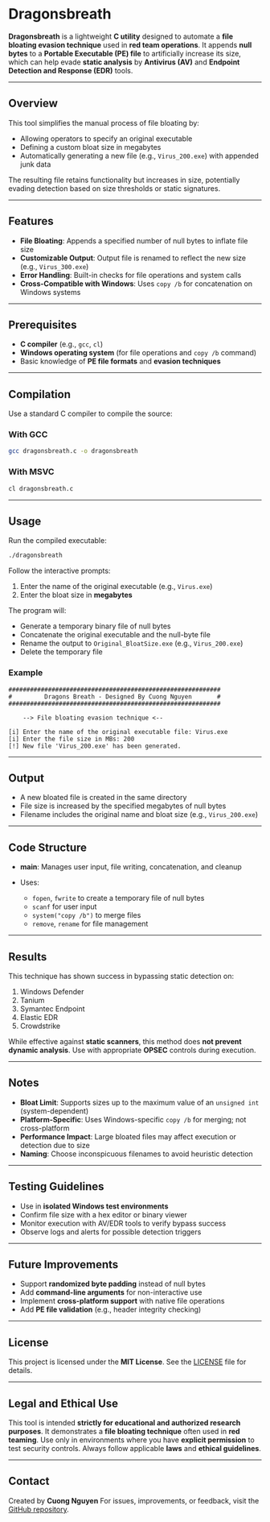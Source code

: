 
# Dragonsbreath

**Dragonsbreath** is a lightweight **C utility** designed to automate a **file bloating evasion technique** used in **red team operations**. It appends **null bytes** to a **Portable Executable (PE) file** to artificially increase its size, which can help evade **static analysis** by **Antivirus (AV)** and **Endpoint Detection and Response (EDR)** tools.

---

## Overview

This tool simplifies the manual process of file bloating by:
- Allowing operators to specify an original executable
- Defining a custom bloat size in megabytes
- Automatically generating a new file (e.g., `Virus_200.exe`) with appended junk data

The resulting file retains functionality but increases in size, potentially evading detection based on size thresholds or static signatures.

---

## Features

- **File Bloating**: Appends a specified number of null bytes to inflate file size
- **Customizable Output**: Output file is renamed to reflect the new size (e.g., `Virus_300.exe`)
- **Error Handling**: Built-in checks for file operations and system calls
- **Cross-Compatible with Windows**: Uses `copy /b` for concatenation on Windows systems

---

## Prerequisites

- **C compiler** (e.g., `gcc`, `cl`)
- **Windows operating system** (for file operations and `copy /b` command)
- Basic knowledge of **PE file formats** and **evasion techniques**

---

## Compilation

Use a standard C compiler to compile the source:

### With GCC

```bash
gcc dragonsbreath.c -o dragonsbreath
````

### With MSVC

```bash
cl dragonsbreath.c
```

---

## Usage

Run the compiled executable:

```bash
./dragonsbreath
```

Follow the interactive prompts:

1. Enter the name of the original executable (e.g., `Virus.exe`)
2. Enter the bloat size in **megabytes**

The program will:

* Generate a temporary binary file of null bytes
* Concatenate the original executable and the null-byte file
* Rename the output to `Original_BloatSize.exe` (e.g., `Virus_200.exe`)
* Delete the temporary file

### Example

```text
###########################################################
#         Dragons Breath - Designed By Cuong Nguyen       #
###########################################################

    --> File bloating evasion technique <--

[i] Enter the name of the original executable file: Virus.exe
[i] Enter the file size in MBs: 200
[!] New file 'Virus_200.exe' has been generated.
```

---

## Output

* A new bloated file is created in the same directory
* File size is increased by the specified megabytes of null bytes
* Filename includes the original name and bloat size (e.g., `Virus_200.exe`)

---

## Code Structure

* **main**: Manages user input, file writing, concatenation, and cleanup
* Uses:

  * `fopen`, `fwrite` to create a temporary file of null bytes
  * `scanf` for user input
  * `system("copy /b")` to merge files
  * `remove`, `rename` for file management

---

## Results

This technique has shown success in bypassing static detection on:

1. Windows Defender
2. Tanium
3. Symantec Endpoint
4. Elastic EDR
5. Crowdstrike

While effective against **static scanners**, this method does **not prevent dynamic analysis**. Use with appropriate **OPSEC** controls during execution.

---

## Notes

* **Bloat Limit**: Supports sizes up to the maximum value of an `unsigned int` (system-dependent)
* **Platform-Specific**: Uses Windows-specific `copy /b` for merging; not cross-platform
* **Performance Impact**: Large bloated files may affect execution or detection due to size
* **Naming**: Choose inconspicuous filenames to avoid heuristic detection

---

## Testing Guidelines

* Use in **isolated Windows test environments**
* Confirm file size with a hex editor or binary viewer
* Monitor execution with AV/EDR tools to verify bypass success
* Observe logs and alerts for possible detection triggers

---

## Future Improvements

* Support **randomized byte padding** instead of null bytes
* Add **command-line arguments** for non-interactive use
* Implement **cross-platform support** with native file operations
* Add **PE file validation** (e.g., header integrity checking)

---

## License

This project is licensed under the **MIT License**.
See the [LICENSE](https://raw.githubusercontent.com/hookthieves/dragonsbreath/main/LICENCE) file for details.

---

## Legal and Ethical Use

This tool is intended **strictly for educational and authorized research purposes**.
It demonstrates a **file bloating technique** often used in **red teaming**.
Use only in environments where you have **explicit permission** to test security controls.
Always follow applicable **laws** and **ethical guidelines**.

---

## Contact

Created by **Cuong Nguyen**
For issues, improvements, or feedback, visit the [GitHub repository](https://github.com/hookthieves/dragonsbreath).


